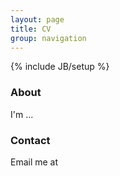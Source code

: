 ```yaml
---
layout: page
title: CV
group: navigation
---
```

{% include JB/setup %}


### About
I'm ...

### Contact
Email me at




